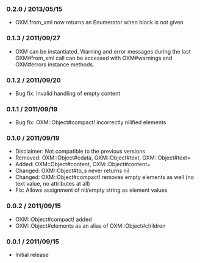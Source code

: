 ### 0.2.0 / 2013/05/15
* OXM.from_xml now returns an Enumerator when block is not given

### 0.1.3 / 2011/09/27
* OXM can be instantiated. Warning and error messages during the last OXM#from_xml call can be accessed with OXM#warnings and OXM#errors instance methods.

### 0.1.2 / 2011/09/20
* Bug fix: Invalid handling of empty content

### 0.1.1 / 2011/09/19
* Bug fix: OXM::Object#compact! incorrectly nilified elements
### 0.1.0 / 2011/09/19
* Disclaimer: Not compatible to the previous versions
 * Removed: OXM::Object#cdata, OXM::Object#text, OXM::Object#text=
 * Added: OXM::Object#content, OXM::Object#content=
 * Changed: OXM::Object#to_s never returns nil
 * Changed: OXM::Object#compact! removes empty elements as well (no text value, no attributes at all)
 * Fix: Allows assignment of nil/empty string as element values

### 0.0.2 / 2011/09/15
* OXM::Object#compact! added
* OXM::Object#elements as an alias of OXM::Object#children

### 0.0.1 / 2011/09/15
* Initial release

